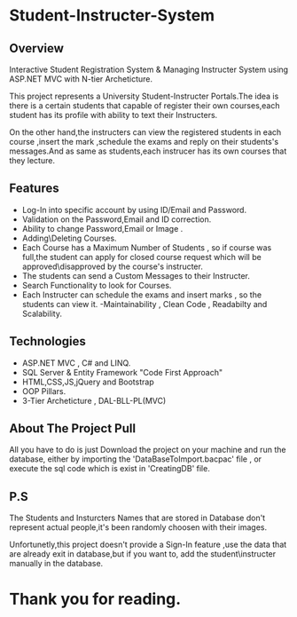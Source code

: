 # Student-Instructer-System

## Overview
Interactive Student Registration System &amp; Managing Instructer System using ASP.NET MVC with N-tier Archeticture.

This project represents a University Student-Instructer Portals.The idea is there is a certain students that capable of register their own courses,each student has its profile with ability to text their Instructers.

On the other hand,the instructers can view the registered students in each course ,insert the mark ,schedule the exams and reply on their 
students's messages.And as same as students,each instrucer has its own courses that they lecture.

## Features 
- Log-In into specific account by using ID/Email and Password.
- Validation on the Password,Email and ID correction.
- Ability to change Password,Email or Image .
- Adding\Deleting Courses.
- Each Course has a Maximum Number of Students , so if course was full,the student can apply for closed course request which will be approved\disapproved by the course's instructer.
- The students can send a Custom Messages to their Instructer.
- Search Functionality to look for Courses.
- Each Instructer can schedule the exams and insert marks , so the students can view it.
-Maintainability , Clean Code , Readabilty and Scalability.
## Technologies 
- ASP.NET MVC , C# and LINQ.
- SQL Server & Entity Framework "Code First Approach"
- HTML,CSS,JS,jQuery and Bootstrap
- OOP Pillars.
- 3-Tier Archeticture , DAL-BLL-PL(MVC)

## About The Project Pull
All you have to do is just Download the project on your machine and run the database, either by importing
the 'DataBaseToImport.bacpac' file , or execute the sql code which is exist in 'CreatingDB' file.


## P.S
The Students and Insturcters Names that are stored in Database don't represent actual people,it's been randomly choosen with their images.

Unfortunetly,this project doesn't provide a Sign-In feature ,use the data that are already exit in database,but if you want to, add the student\instructer manually in the database.

# Thank you for reading.



